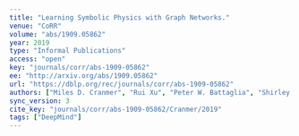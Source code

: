 ```yaml
---
title: "Learning Symbolic Physics with Graph Networks."
venue: "CoRR"
volume: "abs/1909.05862"
year: 2019
type: "Informal Publications"
access: "open"
key: "journals/corr/abs-1909-05862"
ee: "http://arxiv.org/abs/1909.05862"
url: "https://dblp.org/rec/journals/corr/abs-1909-05862"
authors: ["Miles D. Cranmer", "Rui Xu", "Peter W. Battaglia", "Shirley Ho"]
sync_version: 3
cite_key: "journals/corr/abs-1909-05862/Cranmer/2019"
tags: ["DeepMind"]
---
```


